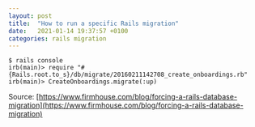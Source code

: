 ```yaml
---
layout: post
title:  "How to run a specific Rails migration"
date:   2021-01-14 19:37:57 +0100
categories: rails migration
---
```


    $ rails console
    irb(main)> require "#{Rails.root.to_s}/db/migrate/20160211142708_create_onboardings.rb"
    irb(main)> CreateOnboardings.migrate(:up)

Source: [https://www.firmhouse.com/blog/forcing-a-rails-database-migration](https://www.firmhouse.com/blog/forcing-a-rails-database-migration)

